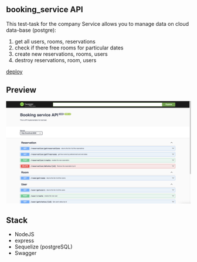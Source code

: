 ## booking_service API

This test-task for the company
Service allows you to manage data on cloud data-base (postgre):

1. get all users, rooms, reservations
2. check if there free rooms for particular dates
3. create new reservations, rooms, users
4. destroy reservations, room, users

[deploy]()

## Preview

![Preview](./src/assets/preview.png)

## Stack

-   NodeJS
-   express
-   Sequelize (postgreSQL)
-   Swagger
